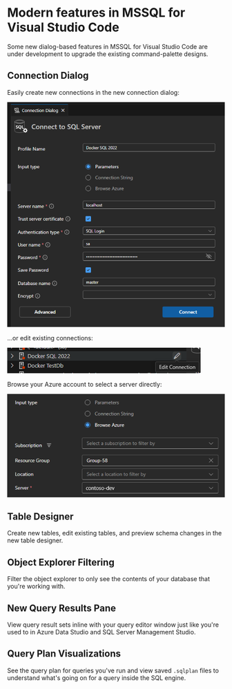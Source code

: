 # Modern features in MSSQL for Visual Studio Code

Some new dialog-based features in MSSQL for Visual Studio Code are under development to upgrade the existing command-palette designs.

## Connection Dialog

Easily create new connections in the new connection dialog:

![connection dialog](images/ux/connectionDialog.png)

...or edit existing connections:

![edit connection launch point](images/ux/connectionDialog-edit.png)


Browse your Azure account to select a server directly:

![browse Azure servers](images/ux/connectionDialog-azure.png)

## Table Designer

Create new tables, edit existing tables, and preview schema changes in the new table designer.

## Object Explorer Filtering

Filter the object explorer to only see the contents of your database that you're working with.

## New Query Results Pane

View query result sets inline with your query editor window just like you're used to in Azure Data Studio and SQL Server Management Studio.

## Query Plan Visualizations

See the query plan for queries you've run and view saved `.sqlplan` files to understand what's going on for a query inside the SQL engine.
